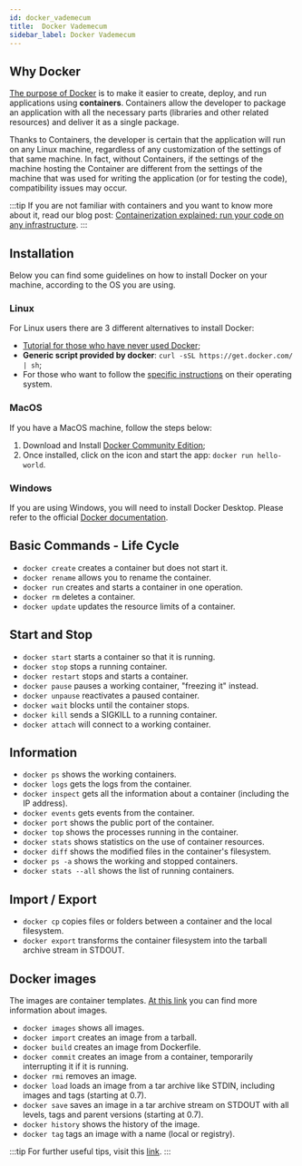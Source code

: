 ```yaml
---
id: docker_vademecum
title:  Docker Vademecum
sidebar_label: Docker Vademecum
---
```

## Why Docker

[The purpose of Docker](https://www.docker.com/why-docker#copy1) is to make it easier to create, deploy, and run applications using **containers**. Containers allow the developer to package an application with all the necessary parts (libraries and other related resources) and deliver it as a single package.

Thanks to Containers, the developer is certain that the application will run on any Linux machine, regardless of any customization of the settings of that same machine. In fact, without Containers, if the settings of the machine hosting the Container are different from the settings of the machine that was used for writing the application (or for testing the code), compatibility issues may occur.

:::tip
If you are not familiar with containers and you want to know more about it, read our blog post: [Containerization explained: run your code on any infrastructure](https://blog.mia-platform.eu/en/containerization-explained-run-your-code-on-any-infrastructure).
:::

## Installation

Below you can find some guidelines on how to install Docker on your machine, according to the OS you are using.

### Linux

For Linux users there are 3 different alternatives to install Docker:

- [Tutorial for those who have never used Docker](https://docs.docker.com/get-started/);
- **Generic script provided by docker**: `curl -sSL https://get.docker.com/ | sh`;
- For those who want to follow the [specific instructions](https://docs.docker.com/install/) on their operating system.

### MacOS

If you have a MacOS machine, follow the steps below:

1. Download and Install [Docker Community Edition](https://www.docker.com/products/docker-engine);
2. Once installed, click on the icon and start the app: `docker run hello-world`.

### Windows

If you are using Windows, you will need to install Docker Desktop. Please refer to the official [Docker documentation](https://docs.docker.com/desktop/install/windows-install/).

## Basic Commands - Life Cycle

* `docker create` creates a container but does not start it.
* `docker rename` allows you to rename the container.
* `docker run` creates and starts a container in one operation.
* `docker rm` deletes a container.
* `docker update` updates the resource limits of a container.

## Start and Stop

* `docker start` starts a container so that it is running.
* `docker stop` stops a running container.
* `docker restart` stops and starts a container.
* `docker pause` pauses a working container, "freezing it" instead.
* `docker unpause` reactivates a paused container.
* `docker wait` blocks until the container stops.
* `docker kill` sends a SIGKILL to a running container.
* `docker attach` will connect to a working container.

## Information

* `docker ps` shows the working containers.
* `docker logs` gets the logs from the container.
* `docker inspect` gets all the information about a container (including the IP address).
* `docker events` gets events from the container.
* `docker port` shows the public port of the container.
* `docker top` shows the processes running in the container.
* `docker stats` shows statistics on the use of container resources.
* `docker diff` shows the modified files in the container's filesystem.
* `docker ps -a` shows the working and stopped containers.
* `docker stats --all` shows the list of running containers.

## Import / Export

* `docker cp` copies files or folders between a container and the local filesystem.
* `docker export` transforms the container filesystem into the tarball archive stream in STDOUT.

## Docker images

The images are container templates. [At this link](https://docs.docker.com/engine/docker-overview/) you can find more information about images.

* `docker images` shows all images.
* `docker import` creates an image from a tarball.
* `docker build` creates an image from Dockerfile.
* `docker commit` creates an image from a container, temporarily interrupting it if it is running.
* `docker rmi` removes an image.
* `docker load` loads an image from a tar archive like STDIN, including images and tags (starting at 0.7).
* `docker save` saves an image in a tar archive stream on STDOUT with all levels, tags and parent versions (starting at 0.7).
* `docker history` shows the history of the image.
* `docker tag` tags an image with a name (local or registry).

:::tip
For further useful tips, visit this [link](https://github.com/wsargent/docker-cheat-sheet#dockerfile).
:::
